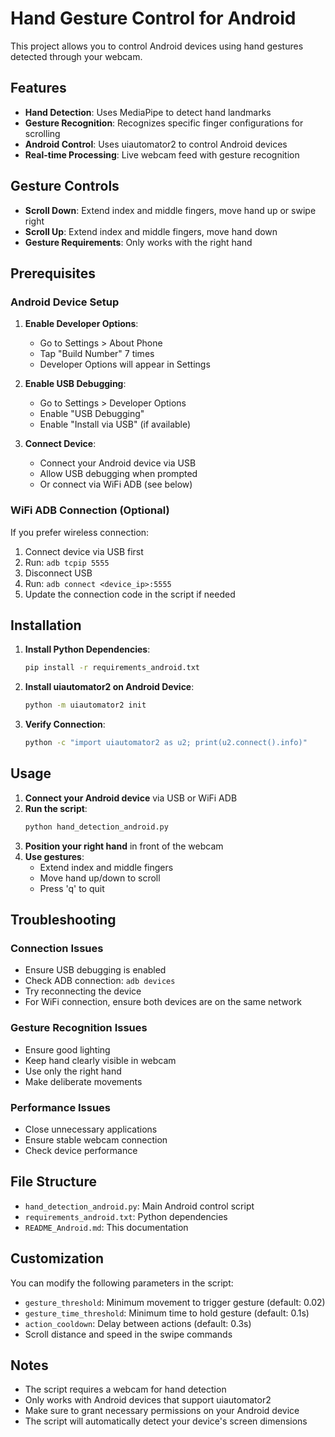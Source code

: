 # Hand Gesture Control for Android

This project allows you to control Android devices using hand gestures detected through your webcam.

## Features

- **Hand Detection**: Uses MediaPipe to detect hand landmarks
- **Gesture Recognition**: Recognizes specific finger configurations for scrolling
- **Android Control**: Uses uiautomator2 to control Android devices
- **Real-time Processing**: Live webcam feed with gesture recognition

## Gesture Controls

- **Scroll Down**: Extend index and middle fingers, move hand up or swipe right
- **Scroll Up**: Extend index and middle fingers, move hand down
- **Gesture Requirements**: Only works with the right hand

## Prerequisites

### Android Device Setup

1. **Enable Developer Options**:
   - Go to Settings > About Phone
   - Tap "Build Number" 7 times
   - Developer Options will appear in Settings

2. **Enable USB Debugging**:
   - Go to Settings > Developer Options
   - Enable "USB Debugging"
   - Enable "Install via USB" (if available)

3. **Connect Device**:
   - Connect your Android device via USB
   - Allow USB debugging when prompted
   - Or connect via WiFi ADB (see below)

### WiFi ADB Connection (Optional)

If you prefer wireless connection:

1. Connect device via USB first
2. Run: `adb tcpip 5555`
3. Disconnect USB
4. Run: `adb connect <device_ip>:5555`
5. Update the connection code in the script if needed

## Installation

1. **Install Python Dependencies**:
   ```bash
   pip install -r requirements_android.txt
   ```

2. **Install uiautomator2 on Android Device**:
   ```bash
   python -m uiautomator2 init
   ```

3. **Verify Connection**:
   ```bash
   python -c "import uiautomator2 as u2; print(u2.connect().info)"
   ```

## Usage

1. **Connect your Android device** via USB or WiFi ADB
2. **Run the script**:
   ```bash
   python hand_detection_android.py
   ```
3. **Position your right hand** in front of the webcam
4. **Use gestures**:
   - Extend index and middle fingers
   - Move hand up/down to scroll
   - Press 'q' to quit

## Troubleshooting

### Connection Issues
- Ensure USB debugging is enabled
- Check ADB connection: `adb devices`
- Try reconnecting the device
- For WiFi connection, ensure both devices are on the same network

### Gesture Recognition Issues
- Ensure good lighting
- Keep hand clearly visible in webcam
- Use only the right hand
- Make deliberate movements

### Performance Issues
- Close unnecessary applications
- Ensure stable webcam connection
- Check device performance

## File Structure

- `hand_detection_android.py`: Main Android control script
- `requirements_android.txt`: Python dependencies
- `README_Android.md`: This documentation

## Customization

You can modify the following parameters in the script:

- `gesture_threshold`: Minimum movement to trigger gesture (default: 0.02)
- `gesture_time_threshold`: Minimum time to hold gesture (default: 0.1s)
- `action_cooldown`: Delay between actions (default: 0.3s)
- Scroll distance and speed in the swipe commands

## Notes

- The script requires a webcam for hand detection
- Only works with Android devices that support uiautomator2
- Make sure to grant necessary permissions on your Android device
- The script will automatically detect your device's screen dimensions
